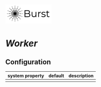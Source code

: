 ![Burst](../doc/burst_small.png "")
--


# ___Worker___

## Configuration
|  system property |  default |  description |
|---|---|---|
|   |   |    |
